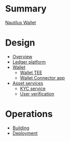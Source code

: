 # Summary

[Nautilus Wallet](nautilus-wallet.md)

# Design

- [Overview](design/overview.md)
- [Ledger platform](design/ledger-platform.md)
- [Wallet](design/wallet.md)
  - [Wallet TEE](design/wallet-tee.md)
  - [Wallet Connector app](design/wallet-connector-app.md)
- [Asset services](design/asset-services.md)
  - [KYC service]()
  - [User verification]()

# Operations

- [Building]()
- [Deployment]()
